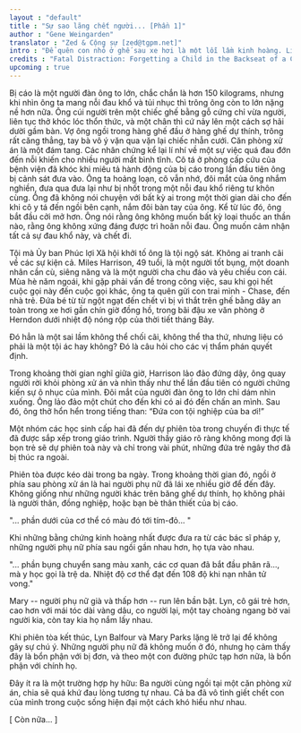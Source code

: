 ```yaml
---
layout : "default"
title : "Sự sao lãng chết người... [Phần 1]"
author : "Gene Weingarden"
translator : "Zed & Cộng sự [zed@tgpm.net]"
intro : "Để quên con nhỏ ở ghế sau xe hơi là một lỗi lầm kinh hoàng. Liệu đó có phải là một tội không?"
credits : "Fatal Distraction: Forgetting a Child in the Backseat of a Car Is a Horrifying Mistake. Is It a Crime?. http://www.washingtonpost.com/wp-dyn/content/article/2009/02/27/AR2009022701549_pf.html. The Washington Post, 8 Tháng Ba 2009. Dịch 5/2013."
upcoming : true
---
```



Bị cáo là một người đàn ông to lớn, chắc chắn là hơn 150 kilograms, nhưng khi nhìn ông ta mang nỗi đau khổ và tủi nhục thì trông ông còn to lớn nặng nề hơn nữa. Ông cúi người trên một chiếc ghế bằng gỗ cứng chỉ vừa người, liên tục thở khóc lóc thổn thức, và một chân thì cứ nảy lên một cách sợ hãi dười gầm bàn. Vợ ông ngồi trong hàng ghế đầu ở hàng ghế dự thính, trông rất căng thẳng, tay bà vô ý vặn qua vặn lại chiếc nhẫn cưới. Căn phòng xử án là một đám tang. Các nhân chứng kể lại lí nhí về một sự việc quá đau đớn đến nỗi khiến cho nhiều người mất bình tĩnh. Cô tá ở phòng cấp cứu của bệnh viện đã khóc khi miêu tả hành động của bị cáo trong lần đầu tiên ông bị cảnh sát đưa vào. Ông ta hoảng loạn, cô vẫn nhớ, đôi mắt của ông nhắm nghiền, đưa qua đưa lại như bị nhốt trong một nỗi đau khổ riêng tư khôn cùng. Ông đã không nói chuyện với bất kỳ ai trong một thời gian dài cho đến khi cô y tá đến ngồi bên cạnh, nắm đôi bàn tay của ông. Kể từ lúc đó, ông bắt đầu cởi mở hơn. Ông nói rằng ông không muốn bất kỳ loại thuốc an thần nào, rằng ông không xứng đáng được trì hoãn nỗi đau. Ông muốn cảm nhận tất cả sự đau khổ này, và chết đi.

Tội mà Ủy ban Phúc lợi Xã hội khởi tố ông là tội ngộ sát. Không ai tranh cãi về các sự kiện cả. Miles Harrison, 49 tuổi, là một người tốt bụng, một doanh nhân cần cù, siêng năng và là một người cha chu đáo và yêu chiều con cái. Mùa hè năm ngoái, khi gặp phải vấn đề trong công việc, sau khi gọi hết cuộc gọi này đến cuộc gọi khác, ông ta quên gửi con trai mình - Chase, đến nhà trẻ. Đứa bé từ từ ngột ngạt đến chết vì bị vì thắt trên ghế bằng dây an toàn trong xe hơi gần chín giờ đồng hồ, trong bãi đậu xe văn phòng ở Herndon dưới nhiệt độ nóng rộp của thời tiết tháng Bảy.

Đó hẳn là một sai lầm không thể chối cãi, không thể tha thứ, nhưng liệu có phải là một tội ác hay không? Đó là câu hỏi cho các vị thẩm phán quyết định.

Trong khoảng thời gian nghĩ giữa giờ, Harrison lảo đảo đứng dậy, ông quay người rời khỏi phòng xử án và nhìn thấy như thể lần đầu tiên có người chứng kiến sự ô nhục của mình. Đôi mắt của người đàn ông to lớn chỉ dám nhìn xuống. Ông lảo đảo một chút cho đến khi có ai đó đến chấn an mình. Sau đó, ông thở hổn hển trong tiếng than: “Đứa con tội nghiệp của ba ơi!”

Một nhóm các học sinh cấp hai đã đến dự phiên tòa trong chuyến đi thực tế đã được sắp xếp trong giáo trình. Người thầy giáo rõ ràng không mong đợi là bọn trẻ sẽ dự phiên toà này và chỉ trong vài phút, những đứa trẻ ngây thơ đã bị thúc ra ngoài.

Phiên tòa được kéo dài trong ba ngày. Trong khoảng thời gian đó, ngồi ở phía sau phòng xử án là hai người phụ nữ đã lái xe nhiều giờ để đến đây. Không giống như những người khác trên băng ghế dự thính, họ không phải là người thân, đồng nghiệp, hoặc bạn bè thân thiết của bị cáo.

"... phần dưới của cơ thể có màu đó tới tím-đỏ... "

Khi những bằng chứng kinh hoàng nhất được đưa ra từ các bác sĩ pháp y, những người phụ nữ phía sau ngồi gần nhau hơn, họ tựa vào nhau.

"... phần bụng chuyển sang màu xanh, các cơ quan đã bắt đầu phân rã..., mà y học gọi là trệ da. Nhiệt độ cơ thể đạt đến 108 độ khi nạn nhân tử vong."

Mary -- người phụ nữ già và thấp hơn -- run lên bần bật. Lyn, cô gái trẻ hơn, cao hơn với mái tóc dài vàng dâu, co người lại, một tay choàng ngang bờ vai người kia, còn tay kia họ nắm lấy nhau.

Khi phiên tòa kết thúc, Lyn Balfour và Mary Parks lặng lẽ trở lại để không gây sự chú ý. Những người phụ nữ đã không muốn ở đó, nhưng họ cảm thấy đây là bổn phận với bị đơn, và theo một con đường phức tạp hơn nữa, là bổn phận với chính họ.

Đây ít ra là một trường hợp hy hữu: Ba người cùng ngồi tại một căn phòng xử án, chia sẽ quá khứ đau lòng tương tự nhau. Cả ba đã vô tình giết chết con của mình trong cuộc sống hiện đại một cách khó hiểu như nhau.

[ Còn nữa... ]